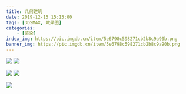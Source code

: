 ```yaml
---
title: 几何建筑
date: 2019-12-15 15:15:00
tags: [3DSMAX, 效果图]
categories: 
	- [渲染]
index_img: https://pic.imgdb.cn/item/5e6798c598271cb2b8c9a90b.png
banner_img: https://pic.imgdb.cn/item/5e6798c598271cb2b8c9a90b.png
---
```






![](https://pic.imgdb.cn/item/5e67977a98271cb2b8c922ed.png)
![](https://pic.imgdb.cn/item/5e67977c98271cb2b8c9239a.png)

![](https://pic.imgdb.cn/item/5e6797a198271cb2b8c931ea.png)
![](https://pic.imgdb.cn/item/5e6797a398271cb2b8c93286.png)

![](https://pic.imgdb.cn/item/5e6798c598271cb2b8c9a90b.png)
